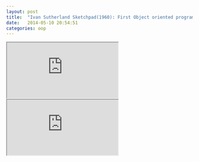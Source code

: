 ```yaml
---
layout: post
title:  "Ivan Sutherland Sketchpad(1960): First Object oriented programming demo"
date:   2014-05-10 20:54:51
categories: oop
---
```


<iframe class="embed" 
src="https://www.youtube.com/embed/USyoT_Ha_bA">
</iframe>

<iframe class="embed" 
src="https://www.youtube.com/embed/BKM3CmRqK2o">
</iframe>